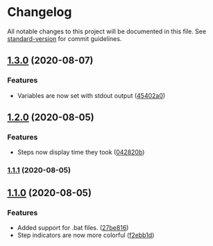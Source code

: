 # Changelog

All notable changes to this project will be documented in this file. See [standard-version](https://github.com/conventional-changelog/standard-version) for commit guidelines.

## [1.3.0](https://github.com/kasp1/Dozer/compare/v1.2.0...v1.3.0) (2020-08-07)


### Features

* Variables are now set with stdout output ([45402a0](https://github.com/kasp1/Dozer/commit/45402a0791c8e27e6010ea2c498903bc1e7bde52))

## [1.2.0](https://github.com/kasp1/Dozer/compare/v1.1.1...v1.2.0) (2020-08-05)


### Features

* Steps now display time they took ([042820b](https://github.com/kasp1/Dozer/commit/042820b571c295ad9676999e8d6a410f9768634e))

### [1.1.1](https://github.com/kasp1/Dozer/compare/v1.1.0...v1.1.1) (2020-08-05)

## [1.1.0](https://github.com/kasp1/Dozer/compare/v1.0.0...v1.1.0) (2020-08-05)


### Features

* Added support for .bat files. ([27be816](https://github.com/kasp1/Dozer/commit/27be816d1f820bbfbc1f6adda419183bec9412c7))
* Step indicators are now more colorful ([f2ebb1d](https://github.com/kasp1/Dozer/commit/f2ebb1d14ed1f23dbfad383c3f2c31f9173a2807))
